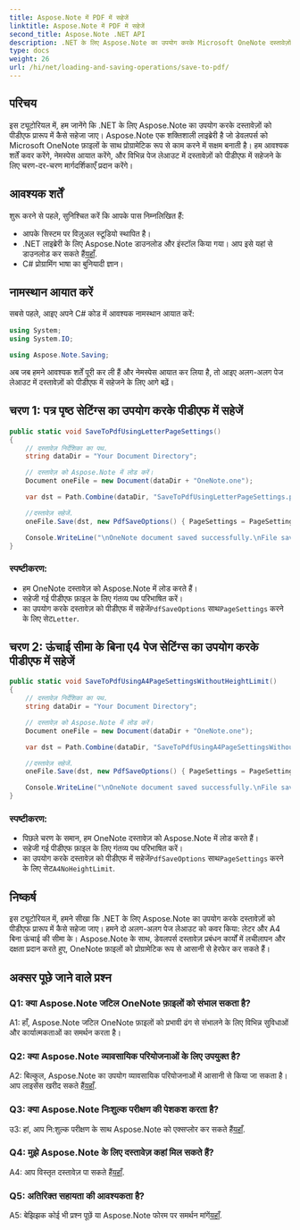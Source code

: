```yaml
---
title: Aspose.Note में PDF में सहेजें
linktitle: Aspose.Note में PDF में सहेजें
second_title: Aspose.Note .NET API
description: .NET के लिए Aspose.Note का उपयोग करके Microsoft OneNote दस्तावेज़ों को PDF प्रारूप में सहेजना सीखें। लेटर और ए4 पेज लेआउट के लिए कोड उदाहरणों के साथ चरण-दर-चरण ट्यूटोरियल।
type: docs
weight: 26
url: /hi/net/loading-and-saving-operations/save-to-pdf/
---
```

## परिचय

इस ट्यूटोरियल में, हम जानेंगे कि .NET के लिए Aspose.Note का उपयोग करके दस्तावेज़ों को पीडीएफ प्रारूप में कैसे सहेजा जाए। Aspose.Note एक शक्तिशाली लाइब्रेरी है जो डेवलपर्स को Microsoft OneNote फ़ाइलों के साथ प्रोग्रामेटिक रूप से काम करने में सक्षम बनाती है। हम आवश्यक शर्तें कवर करेंगे, नेमस्पेस आयात करेंगे, और विभिन्न पेज लेआउट में दस्तावेज़ों को पीडीएफ में सहेजने के लिए चरण-दर-चरण मार्गदर्शिकाएँ प्रदान करेंगे।

## आवश्यक शर्तें

शुरू करने से पहले, सुनिश्चित करें कि आपके पास निम्नलिखित हैं:

- आपके सिस्टम पर विज़ुअल स्टूडियो स्थापित है।
-  .NET लाइब्रेरी के लिए Aspose.Note डाउनलोड और इंस्टॉल किया गया। आप इसे यहां से डाउनलोड कर सकते हैं[यहाँ](https://releases.aspose.com/note/net/).
- C# प्रोग्रामिंग भाषा का बुनियादी ज्ञान।

## नामस्थान आयात करें

सबसे पहले, आइए अपने C# कोड में आवश्यक नामस्थान आयात करें:

```csharp
using System;
using System.IO;

using Aspose.Note.Saving;
```

अब जब हमने आवश्यक शर्तें पूरी कर ली हैं और नेमस्पेस आयात कर लिया है, तो आइए अलग-अलग पेज लेआउट में दस्तावेज़ों को पीडीएफ में सहेजने के लिए आगे बढ़ें।

## चरण 1: पत्र पृष्ठ सेटिंग्स का उपयोग करके पीडीएफ में सहेजें


```csharp
public static void SaveToPdfUsingLetterPageSettings()
{
    // दस्तावेज़ निर्देशिका का पथ.
    string dataDir = "Your Document Directory";

    // दस्तावेज़ को Aspose.Note में लोड करें।
    Document oneFile = new Document(dataDir + "OneNote.one");

    var dst = Path.Combine(dataDir, "SaveToPdfUsingLetterPageSettings.pdf");

    //दस्तावेज़ सहेजें.
    oneFile.Save(dst, new PdfSaveOptions() { PageSettings = PageSettings.Letter });

    Console.WriteLine("\nOneNote document saved successfully.\nFile saved at " + dst);
}
```

### स्पष्टीकरण:

- हम OneNote दस्तावेज़ को Aspose.Note में लोड करते हैं।
- सहेजी गई पीडीएफ फ़ाइल के लिए गंतव्य पथ परिभाषित करें।
-  का उपयोग करके दस्तावेज़ को पीडीएफ में सहेजें`PdfSaveOptions` साथ`PageSettings` करने के लिए सेट`Letter`.

## चरण 2: ऊंचाई सीमा के बिना ए4 पेज सेटिंग्स का उपयोग करके पीडीएफ में सहेजें

```csharp
public static void SaveToPdfUsingA4PageSettingsWithoutHeightLimit()
{
    // दस्तावेज़ निर्देशिका का पथ.
    string dataDir = "Your Document Directory";

    // दस्तावेज़ को Aspose.Note में लोड करें।
    Document oneFile = new Document(dataDir + "OneNote.one");

    var dst = Path.Combine(dataDir, "SaveToPdfUsingA4PageSettingsWithoutHeightLimit.pdf");

    //दस्तावेज़ सहेजें.
    oneFile.Save(dst, new PdfSaveOptions() { PageSettings = PageSettings.A4NoHeightLimit });

    Console.WriteLine("\nOneNote document saved successfully.\nFile saved at " + dst);
}
```

### स्पष्टीकरण:

- पिछले चरण के समान, हम OneNote दस्तावेज़ को Aspose.Note में लोड करते हैं।
- सहेजी गई पीडीएफ फ़ाइल के लिए गंतव्य पथ परिभाषित करें।
-  का उपयोग करके दस्तावेज़ को पीडीएफ में सहेजें`PdfSaveOptions` साथ`PageSettings` करने के लिए सेट`A4NoHeightLimit`.

## निष्कर्ष

इस ट्यूटोरियल में, हमने सीखा कि .NET के लिए Aspose.Note का उपयोग करके दस्तावेज़ों को पीडीएफ प्रारूप में कैसे सहेजा जाए। हमने दो अलग-अलग पेज लेआउट को कवर किया: लेटर और A4 बिना ऊंचाई की सीमा के। Aspose.Note के साथ, डेवलपर्स दस्तावेज़ प्रबंधन कार्यों में लचीलापन और दक्षता प्रदान करते हुए, OneNote फ़ाइलों को प्रोग्रामेटिक रूप से आसानी से हेरफेर कर सकते हैं।

## अक्सर पूछे जाने वाले प्रश्न

### Q1: क्या Aspose.Note जटिल OneNote फ़ाइलों को संभाल सकता है?

A1: हाँ, Aspose.Note जटिल OneNote फ़ाइलों को प्रभावी ढंग से संभालने के लिए विभिन्न सुविधाओं और कार्यात्मकताओं का समर्थन करता है।

### Q2: क्या Aspose.Note व्यावसायिक परियोजनाओं के लिए उपयुक्त है?

 A2: बिल्कुल, Aspose.Note का उपयोग व्यावसायिक परियोजनाओं में आसानी से किया जा सकता है। आप लाइसेंस खरीद सकते हैं[यहाँ](https://purchase.aspose.com/buy).

### Q3: क्या Aspose.Note निःशुल्क परीक्षण की पेशकश करता है?

 उ3: हां, आप नि:शुल्क परीक्षण के साथ Aspose.Note को एक्सप्लोर कर सकते हैं[यहाँ](https://releases.aspose.com/).

### Q4: मुझे Aspose.Note के लिए दस्तावेज़ कहां मिल सकते हैं?

 A4: आप विस्तृत दस्तावेज़ पा सकते हैं[यहाँ](https://reference.aspose.com/note/net/).

### Q5: अतिरिक्त सहायता की आवश्यकता है?

 A5: बेझिझक कोई भी प्रश्न पूछें या Aspose.Note फोरम पर समर्थन मांगें[यहाँ](https://forum.aspose.com/c/note/28).